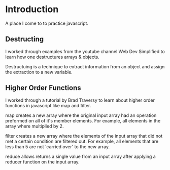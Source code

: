 # Introduction

A place I come to to practice javascript.

## Destructing

I worked through examples from the youtube channel Web Dev Simplified to
learn how one destructures arrays & objects.

Destructuing is a technique to extract information from an object and
assign the extraction to a new variable.

## Higher Order Functions

I worked through a tutorial by Brad Traversy to learn about higher order
functions in javascript like map and filter.

map creates a new array where the original input array had an operation
preformed on all of it's member elements. For example, all elements in the
array where multiplied by 2.

filter creates a new array where the elements of the input array that did
not met a certain condition are filtered out. For example, all elements that
are less than 5 are not 'carried over' to the new array.

reduce allows returns a single value from an input array after applying a
reducer function on the input array.
